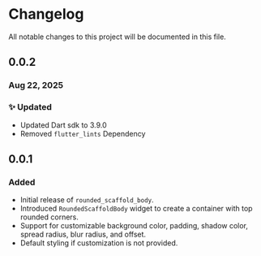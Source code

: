 # Changelog

All notable changes to this project will be documented in this file.

## 0.0.2

### Aug 22, 2025

### ✨ Updated

- Updated Dart sdk to 3.9.0
- Removed `flutter_lints` Dependency

## 0.0.1

### Added

- Initial release of `rounded_scaffold_body`.
- Introduced `RoundedScaffoldBody` widget to create a container with top rounded corners.
- Support for customizable background color, padding, shadow color, spread radius, blur radius, and offset.
- Default styling if customization is not provided.